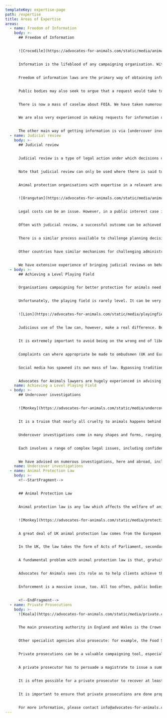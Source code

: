 ```yaml
---
templateKey: expertise-page
path: /expertise
title: Areas of Expertise
areas:
  - name: Freedom of Information
    body: >-
      ## Freedom of Information


      ![Crocodile](https://advocates-for-animals.com/static/media/animal3.12bca2a3.jpg)


      Information is the lifeblood of any campaigning organisation. Without information to influence the public and politicians, change cannot be effected. This is particularly important with animal cruelty, most of which takes place behind closed doors. And, of course, animals cannot articulate what is done to them.


      Freedom of information laws are the primary way of obtaining information held by public bodies. In England, Wales and Northern Ireland, the Freedom of Information Act 2000 creates a right to information on request (there is similar legislation in Scotland). There are a number of exemptions, covering matters such as confidentiality, safety and the development of policy. A number of other laws also contain prohibitions on disclosure. Many of the exemptions are qualified, which means that, even if they apply, the public interest may require disclosure.


      Public bodies may also seek to argue that a request would take too long to deal with or is otherwise ‘vexatious’, but there are limits to both of these.


      There is now a mass of caselaw about FOIA. We have taken numerous cases on behalf of animal protection organisations, with a high degree of success. How requests are worded is extremely important and it is also essential to be able to assess whether a public body is justified in refusing to disclose information.


      We are also very experienced in making requests for information of EU institutions and governments around the world.


      The other main way of getting information is via [undercover investigations](https://advocates-for-animals.com/expertise/undercover-investigations)
  - name: Judicial review
    body: >-
      ## Judicial review


      Judicial review is a type of legal action under which decisions of ministers and other public officials can be challenged. It is the means by which the judiciary ensures that public bodies keep within the law. As such, it is a vital tool in a democracy and there have been many famous cases, including recently the successful challenge to the Government’s attempt to circumvent Parliament over the Brexit Article 50 process. ‘Decision’ is interpreted broadly, such that (for example) a failure to make a decision can be challenged, as can secondary legislation falling outside the ambit of an Act of Parliament.


      Note that judicial review can only be used where there is said to be an error of law. You cannot normally challenge a finding of fact or the way a public body has exercised a discretion or judgement entrusted to it by Parliament. However, you can do so if the finding of fact etc is unsupported by evidence or the public body has failed to take into account a material consideration (or taken into account an immaterial consideration). Procedural irregularity can also be challenged, such as a failure to consult properly or give adequate reasons.


      Animal protection organisations with expertise in a relevant area will usually be accorded standing to bring a case and they may also be allowed to intervene in a case brought by someone else. In these ways, the animals’ voice can be heard. There are strict time limits for bringing a case.


      ![Orangutan](https://advocates-for-animals.com/static/media/animal16.fefae6dd.jpg)


      Legal costs can be an issue. However, in a public interest case it is often possible to get a protective costs order, which limits exposure to costs if a case is ultimately unsuccessful.


      Often with judicial review, a successful outcome can be achieved without needing to take a case to a full hearing. Public bodies will frequently concede a point of principle if a case is well-articulated, especially if a judge grants permission for a case to proceed (the first stage in the process). Indeed, they may do so after a pre-action letter. Because public bodies have a duty to be candid, the letter before action can be an useful way of obtaining documents.


      There is a similar process available to challenge planning decisions


      Other countries have similar mechanisms for challenging administrative decisions, some modelled on English judicial review.


      We have extensive experience of bringing judicial reviews on behalf of animal protection organisations as well as other NGOs.
  - body: >-
      ## Achieving a Level Playing Field


      Organisations campaigning for better protection for animals need to get their messages out there. Only thus can the public be informed about how animals area treated and the pressure for change created.


      Unfortunately, the playing field is rarely level. It can be very difficult to get the traditional media interested and, even when it is, facts may be distorted and prominence given to the views of industry and governments. All this reflects where power lies in society: monied interests dominate and the voice of exploited animals reduced to barely a whimper. It is all too common for suffering to be played down and organisations campaigning for greater protection to be misrepresented, even ridiculed.


      ![Lion](https://advocates-for-animals.com/static/media/playingfield.8f534f22.jpg)


      Judicious use of the law can, however, make a real difference. Because of the potential cost, libel proceedings should be considered as a last resort only but sometimes they may have to be contemplated, where an organisation’s reputation has been seriously traduced and loss can be shown. Often, the threat of proceedings can be used to extract a correction, which is usually all an organisation wants.


      It is extremely important to avoid being on the wrong end of libel proceedings. Sadly, there are those who see animal protection organisations as a threat and would like to put them out of business. Accuracy and fact-checking are key. Clearly, too much caution will stifle messaging but there are various techniques which can be used to ensure impact while ensuring that risk is kept to a minimum. It is important to differentiate fact from opinion and, where the latter is based on facts, to make sure that they are accurate.


      Complaints can where appropriate be made to ombudsmen (UK and European), press regulators, the Advertising Standards Authority, the Market Research Society (with misleading opinion polls) and various other bodies. These carry no risk of a legal costs order. It may be necessary to defend a complaint made to the ASA.


      Social media has spawned its own mass of law. Bypassing traditional media can have real benefits but there are pitfalls too.


      Advocates for Animals lawyers are hugely experienced in advising in all these areas. We are happy to review copy prior to publication.
    name: Achieving a Level Playing Field
  - body: >-
      ## Undercover investigations


      ![Monkey](https://advocates-for-animals.com/static/media/undercover.09a65e3a.jpg)


      It is a truism that nearly all cruelty to animals happens behind closed doors. [Freedom of information](https://advocates-for-animals.com/expertise/freedom-of-information) laws and other techniques can help lift the lid but unquestionably the most effective way is via undercover investigations. Undertaken properly, they can be hugely beneficial in advancing animal protection. An image is worth a thousand words and video footage hard to dispute.


      Undercover investigations come in many shapes and forms, ranging from placing an employee with a hidden camera for an extended time, leaving a camera on site for a short period, gathering evidence on a permitted visit and trailing vehicles.


      Each involves a range of complex legal issues, including confidentiality, libel, trespass, copyright and data protection. A targeted company may allege that a criminal offence has been committed. Inevitably, undercover investigations carry risks, but they can be minimised. For example, it is vital to identify prior to launch the public interest in information being available, because that can represent a defence to a breach of confidentiality action. Factual assertions should only be made where they are demonstrably true.


      We have advised on numerous investigations, here and abroad, including animal experiments, the fur trade, live transport and intensive farming and would be happy to assist.
    name: Undercover investigations
  - name: Animal Protection Law
    body: >-
      <!--StartFragment-->


      ## Animal Protection Law


      Animal protection law is any law which affects the welfare of animals. It is distinct from animal health law which is really designed to protect human beings or other animals and the law assigning liability for damage caused by one’s animals, although each of these can have welfare implications too.


      ![Monkey](https://advocates-for-animals.com/static/media/protection.c509be8f.jpg)


      A great deal of UK animal protection law comes from the European Union and that will continue to be the case whatever happens with Brexit. A huge swathe of EU legislation has an impact on animals. There are several other international treaties which affect animals, too, such as the World Trade Organisation, the Convention on the Trade in Endangered Species (CITES), the Convention on the Conservation of European Wildlife and Natural Habitats (the Bern Convention) and the World Organisation for Animal Health (OIE). There is burgeoning caselaw arising out of many of these, some of it highly technical.


      In the UK, the law takes the form of Acts of Parliament, secondary legislation (such as regulations), caselaw, codes of practice and guidance.


      A fundamental problem with animal protection law is that, gratuitous cruelty aside, it seeks to balance the interests of the animal against some human interest. The human interest could be cheap meat, research, entertainment, clothing, religious or cultural tradition. Inevitably, human beings get to decide when their interest trumps that of animal welfare and it is no surprise that welfare is often relegated in importance. This, allied to technological and commercial secrecy, explains the exponential increase in animal suffering at the hands of human beings, despite attitudes being generally more enlightened.


      Advocates for Animals sees its role as to help clients achieve the maximum protection from existing laws and to suggest and draft new laws. We can also help with various parliamentary techniques such as questions and early day motions (or EU equivalents) and in responding to consultations.


      Enforcement is a massive issue, too. All too often, public bodies fail to enforce properly even the inadequate protection given by legislation. There are various ways of ensuring that they do. Or you may need advice about what the law is in a particular area, here or abroad.


      <!--EndFragment-->
  - name: Private Prosecutions
    body: >-
      ![Koala](https://advocates-for-animals.com/static/media/private.cddd43ff.jpg)


      The main prosecuting authority in England and Wales is the Crown Prosecution Service (CPS). In Scotland, it is the Prosecutor-Fiscal and in Northern Ireland the Public Prosecution Service. Each of these organisations bring prosecutions on behalf of the state. They are independent of the police, who investigate crimes.


      Other specialist agencies also prosecute: for example, the Food Standards Agency, the Health & Safety Executive (UK) and local Trading Standards (consumer issues, including misleading fur labelling). So do local authorities for a range of offences.


      Private prosecutions can be a valuable campaigning tool, especially on issues where animal protection organisations have greater expertise than the state authorities or may perhaps have conducted an [undercover investigation](https://advocates-for-animals.com/expertise/undercover-investigations) revealing inadequate regulation.


      A private prosecutor has to persuade a magistrate to issue a summons or warrant against the proposed defendant. There must be some evidence indicating that an offence has been committed. The Director of Public Prosecutions (the head of the CPS) can take over a prosecution, and can then discontinue it. In principle, it is possible to [judicially review](https://advocates-for-animals.com/expertise/judicial-review) a decision to discontinue, but in practice that would be difficult unless, perhaps, the decision was overtly political.


      It is often possible for a private prosecutor to recover at least some legal costs, either from central funds or occasionally a convicted defendant.


      It is important to ensure that private prosecutions are done properly, with compelling (admissible) evidence and full disclosure to the defendant, and other procedural requirements followed. If not conducted properly, there is a risk that the defendant may recover costs from the prosecutor. Advocates for Animals can help navigate your way through each step of the process.


      For more information, please contact info@advocates-for-animals.com
---
```

